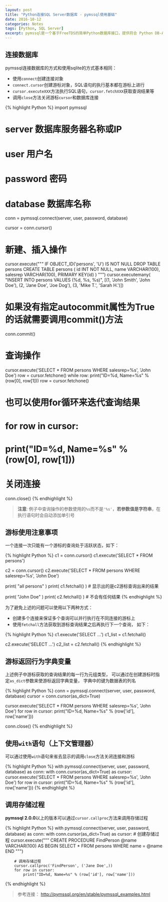 ```yaml
---
layout: post
title: "Python连接SQL Server数据库 - pymssql使用基础"
date: 2016-10-12
categories: Notes
tags: [Python, SQL Server]
excerpt: pymssql是一个基于FreeTDS的简单Python数据库接口，提供符合 Python DB-API (PEP-249) 标准的 Microsoft SQL Server 数据接口。
---
```


## 连接数据库

pymssql连接数据库的方式和使用sqlite的方式基本相同：

 - 使用`connect`创建连接对象
 - `connect.cursor`创建游标对象，SQL语句的执行基本都在游标上进行
 - `cursor.executeXXX`方法执行SQL语句，`cursor.fetchXXX`获取查询结果等
 - 调用`close`方法关闭游标`cursor`和数据库连接

{% highlight Python %}
import pymssql

# server    数据库服务器名称或IP
# user      用户名
# password  密码
# database  数据库名称
conn = pymssql.connect(server, user, password, database)

cursor = conn.cursor()

# 新建、插入操作
cursor.execute("""
IF OBJECT_ID('persons', 'U') IS NOT NULL
    DROP TABLE persons
CREATE TABLE persons (
    id INT NOT NULL,
    name VARCHAR(100),
    salesrep VARCHAR(100),
    PRIMARY KEY(id)
)
""")
cursor.executemany(
    "INSERT INTO persons VALUES (%d, %s, %s)",
    [(1, 'John Smith', 'John Doe'),
     (2, 'Jane Doe', 'Joe Dog'),
     (3, 'Mike T.', 'Sarah H.')])
# 如果没有指定autocommit属性为True的话就需要调用commit()方法
conn.commit()

# 查询操作
cursor.execute('SELECT * FROM persons WHERE salesrep=%s', 'John Doe')
row = cursor.fetchone()
while row:
    print("ID=%d, Name=%s" % (row[0], row[1]))
    row = cursor.fetchone()

# 也可以使用for循环来迭代查询结果
# for row in cursor:
#     print("ID=%d, Name=%s" % (row[0], row[1]))

# 关闭连接
conn.close()
{% endhighlight %}

> **注意**: 例子中查询操作的参数使用的`%s`而不是`'%s'`，**若参数值是字符串**，在执行语句时会自动添加单引号

## 游标使用注意事项

一个连接一次只能有一个游标的查询处于活跃状态，如下：

{% highlight Python %}
c1 = conn.cursor()
c1.execute('SELECT * FROM persons')

c2 = conn.cursor()
c2.execute('SELECT * FROM persons WHERE salesrep=%s', 'John Doe')

print( "all persons" )
print( c1.fetchall() )  # 显示出的是c2游标查询出来的结果

print( "John Doe" )
print( c2.fetchall() )  # 不会有任何结果
{% endhighlight %}

为了避免上述的问题可以使用以下两种方式：

 - 创建多个连接来保证多个查询可以并行执行在不同连接的游标上
 - 使用`fetchall`方法获取到游标查询结果之后再执行下一个查询， 如下：

{% highlight Python %}
c1.execute('SELECT ...')
c1_list = c1.fetchall()

c2.execute('SELECT ...')
c2_list = c2.fetchall()
{% endhighlight %}

## 游标返回行为字典变量

上述例子中游标获取的查询结果的每一行为元组类型，
可以通过在创建游标时指定`as_dict`参数来使游标返回字典变量，
字典中的键为数据表的列名

{% highlight Python %}
conn = pymssql.connect(server, user, password, database)
cursor = conn.cursor(as_dict=True)

cursor.execute('SELECT * FROM persons WHERE salesrep=%s', 'John Doe')
for row in cursor:
    print("ID=%d, Name=%s" % (row['id'], row['name']))

conn.close()
{% endhighlight %}

## 使用`with`语句（上下文管理器）

可以通过使用`with`语句来省去显示的调用`close`方法关闭连接和游标

{% highlight Python %}
with pymssql.connect(server, user, password, database) as conn:
    with conn.cursor(as_dict=True) as cursor:
        cursor.execute('SELECT * FROM persons WHERE salesrep=%s', 'John Doe')
        for row in cursor:
            print("ID=%d, Name=%s" % (row['id'], row['name']))
{% endhighlight %}

## 调用存储过程

**pymssql 2.0.0**以上的版本可以通过`cursor.callproc`方法来调用存储过程

{% highlight Python %}
with pymssql.connect(server, user, password, database) as conn:
    with conn.cursor(as_dict=True) as cursor:
        # 创建存储过程
        cursor.execute("""
        CREATE PROCEDURE FindPerson
            @name VARCHAR(100)
        AS BEGIN
            SELECT * FROM persons WHERE name = @name
        END
        """)

        # 调用存储过程
        cursor.callproc('FindPerson', ('Jane Doe',))
        for row in cursor:
            print("ID=%d, Name=%s" % (row['id'], row['name']))
{% endhighlight %}

> 参考连接： <http://pymssql.org/en/stable/pymssql_examples.html>
